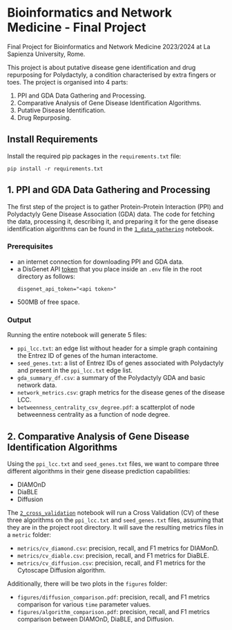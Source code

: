 # Bioinformatics and Network Medicine - Final Project
Final Project for Bioinformatics and Network Medicine 2023/2024 at La Sapienza
University, Rome.

This project is about putative disease gene identification and drug repurposing for
Polydactyly, a condition characterised by extra fingers or toes. The project is
organised into 4 parts:

1. PPI and GDA Data Gathering and Processing.
2. Comparative Analysis of Gene Disease Identification Algorithms.
3. Putative Disease Identification.
4. Drug Repurposing.

## Install Requirements
Install the required pip packages in the `requirements.txt` file:
```
pip install -r requirements.txt
```

## 1. PPI and GDA Data Gathering and Processing
The first step of the project is to gather Protein-Protein Interaction (PPI) and
Polydactyly Gene Disease Association (GDA) data. The code for fetching the data,
processing it, describing it, and preparing it for the gene disease identification
algorithms can be found in the [`1_data_gathering`](1_data_gathering.ipynb) notebook.

### Prerequisites
* an internet connection for downloading PPI and GDA data.
* a DisGenet API [token](https://www.disgenet.org/api/#/Authorization) that you place inside an `.env` file in the root directory as
    follows:
    ```
  disgenet_api_token="<api token>"
  ```
* 500MB of free space.

### Output
Running the entire notebook will generate 5 files:
* `ppi_lcc.txt`: an edge list without header for a simple graph containing the Entrez ID of genes of the 
    human interactome.
* `seed_genes.txt`: a list of Entrez IDs of genes associated with Polydactyly and present in the `ppi_lcc.txt` edge list.
* `gda_summary_df.csv`: a summary of the Polydactyly GDA and basic network data.
* `network_metrics.csv`: graph metrics for the disease genes of the disease LCC.
* `betweenness_centrality_csv_degree.pdf`: a scatterplot of node betweenness centrality as a function of node degree.

## 2. Comparative Analysis of Gene Disease Identification Algorithms
Using the `ppi_lcc.txt` and `seed_genes.txt` files, we want to compare three different algorithms in their gene disease
prediction capabilities:

* DIAMOnD
* DiaBLE
* Diffusion

The [`2_cross_validation`](2_cross_validation.ipynb) notebook will run a Cross Validation (CV) of these three algorithms
on the `ppi_lcc.txt` and `seed_genes.txt` files, assuming that they are in the project root directory. It will save the 
resulting metrics files in a `metric` folder:

* `metrics/cv_diamond.csv`: precision, recall, and F1 metrics for DIAMonD.
* `metrics/cv_diable.csv`: precision, recall, and F1 metrics for DiaBLE.
* `metrics/cv_diffusion.csv`: precision, recall, and F1 metrics for the Cytoscape Diffusion algorithm.

Additionally, there will be two plots in the `figures` folder:

* `figures/diffusion_comparison.pdf`: precision, recall, and F1 metrics comparison for various `time` parameter values.
* `figures/algorithm_comparison.pdf`: precision, recall, and F1 metrics comparison between DIAMOnD, DiaBLE, and Diffusion.